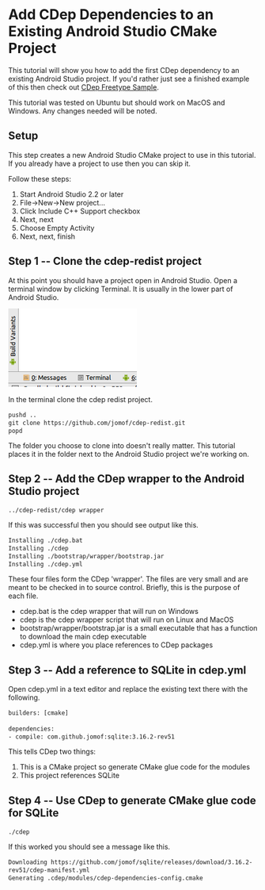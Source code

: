 # Add CDep Dependencies to an Existing Android Studio CMake Project
This tutorial will show you how to add the first CDep dependency to an existing Android Studio project.
If you'd rather just see a finished example of this then check out [CDep Freetype Sample](https://github.com/jomof/cdep-android-studio-freetype-sample).

This tutorial was tested on Ubuntu but should work on MacOS and Windows. Any changes needed will be noted.

## Setup
This step creates a new Android Studio CMake project to use in this tutorial. If you already have a project to use then you can skip it.

Follow these steps:
1. Start Android Studio 2.2 or later
2. File->New->New project...
3. Click Include C++ Support checkbox
4. Next, next
5. Choose Empty Activity
6. Next, next, finish

## Step 1 -- Clone the cdep-redist project
At this point you should have a project open in Android Studio. Open a terminal window by clicking Terminal. It is usually in the lower part of Android Studio.

![Terminal](Terminal.png)
 
In the terminal clone the cdep redist project.
```
pushd ..
git clone https://github.com/jomof/cdep-redist.git
popd
```
The folder you choose to clone into doesn't really matter. This tutorial places it in the folder next to the Android Studio project we're working on.

## Step 2 -- Add the CDep wrapper to the Android Studio project
```
../cdep-redist/cdep wrapper
```
If this was successful then you should see output like this.
```
Installing ./cdep.bat
Installing ./cdep
Installing ./bootstrap/wrapper/bootstrap.jar
Installing ./cdep.yml
```
These four files form the CDep 'wrapper'. The files are very small and are meant to be checked in to source control. Briefly, this is the purpose of each file.
* cdep.bat is the cdep wrapper that will run on Windows
* cdep is the cdep wrapper script that will run on Linux and MacOS
* bootstrap/wrapper/bootstrap.jar is a small executable that has a function to download the main cdep executable
* cdep.yml is where you place references to CDep packages

## Step 3 -- Add a reference to SQLite in cdep.yml
Open cdep.yml in a text editor and replace the existing text there with the following.
```
builders: [cmake]

dependencies:
- compile: com.github.jomof:sqlite:3.16.2-rev51
```
This tells CDep two things:
1. This is a CMake project so generate CMake glue code for the modules
2. This project references SQLite 

## Step 4 -- Use CDep to generate CMake glue code for SQLite
```
./cdep
```
If this worked you should see a message like this.
```
Downloading https://github.com/jomof/sqlite/releases/download/3.16.2-rev51/cdep-manifest.yml
Generating .cdep/modules/cdep-dependencies-config.cmake
```





